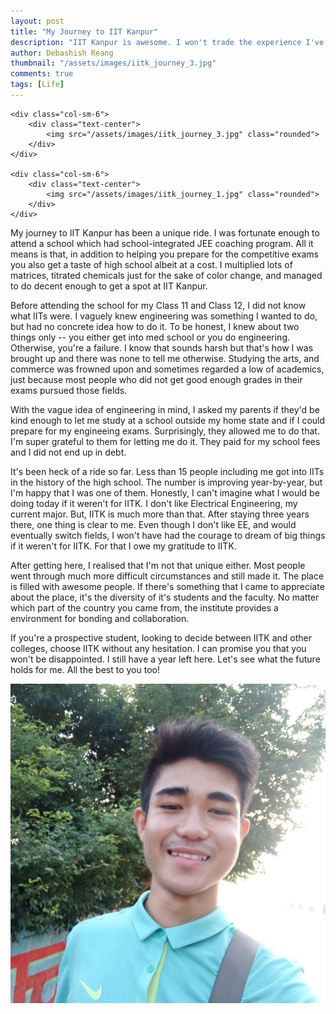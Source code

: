 ```yaml
---
layout: post
title: "My Journey to IIT Kanpur"
description: "IIT Kanpur is awesome. I won't trade the experience I've had for anything else. I should've chosen my major wisely though!"
author: Debashish Reang
thumbnail: "/assets/images/iitk_journey_3.jpg"
comments: true
tags: [Life]
---
```

<div class="row">

    <div class="col-sm-6">
        <div class="text-center">
            <img src="/assets/images/iitk_journey_3.jpg" class="rounded">
        </div>
    </div>
    
    <div class="col-sm-6">
        <div class="text-center">
            <img src="/assets/images/iitk_journey_1.jpg" class="rounded">
        </div>
    </div>

</div>

My journey to IIT Kanpur has been a unique ride. I was fortunate enough to attend a school which had school-integrated JEE coaching program. All it means is that, in addition to helping you prepare for the competitive exams you also get a taste of high school albeit at a cost. I multiplied lots of matrices, titrated chemicals just for the sake of color change, and managed to do decent enough to get a spot at IIT Kanpur.

Before attending the school for my Class 11 and Class 12, I did not know what IITs were. I vaguely knew engineering was something I wanted to do, but had no concrete idea how to do it. To be honest, I knew about two things only -- you either get into med school or you do engineering. Otherwise, you're a failure. I know that sounds harsh but that's how I was brought up and there was none to tell me otherwise. Studying the arts, and commerce was frowned upon and sometimes regarded a low of academics, just because most people who did not get good enough grades in their exams pursued those fields.

With the vague idea of engineering in mind, I asked my parents if they'd be kind enough to let me study at a school outside my home state and if I could prepare for my engineeing exams. Surprisingly, they allowed me to do that. I'm super grateful to them for letting me do it. They paid for my school fees and I did not end up in debt.

It's been heck of a ride so far. Less than 15 people including me got into IITs in the history of the high school. The number is improving year-by-year, but I'm happy that I was one of them. Honestly, I can't imagine what I would be doing today if it weren't for IITK. I don't like Electrical Engineering, my current major. But, IITK is much more than that. After staying three years there, one thing is clear to me. Even though I don't like EE, and would eventually switch fields, I won't have had the courage to dream of big things if it weren't for IITK. For that I owe my gratitude to IITK.

After getting here, I realised that I'm not that unique either. Most people went through much more difficult circumstances and still made it. The place is filled with awesome people. If there's something that I came to appreciate about the place, it's the diversity of it's students and the faculty. No matter which part of the country you came from, the institute provides a environment for bonding and collaboration.

If you're a prospective student, looking to decide between IITK and other colleges, choose IITK without any hesitation. I can promise you that you won't be disappointed. I still have a year left here. Let's see what the future holds for me. All the best to you too!

<div class="text-center">
    <img src="/assets/images/iitk_journey_2.jpg" class="rounded">
</div>
